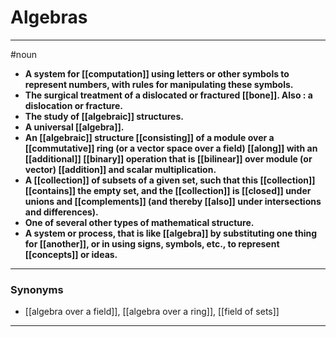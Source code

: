 # Algebras
---
#noun
- **A system for [[computation]] using letters or other symbols to represent numbers, with rules for manipulating these symbols.**
- **The surgical treatment of a dislocated or fractured [[bone]]. Also : a dislocation or fracture.**
- **The study of [[algebraic]] structures.**
- **A universal [[algebra]].**
- **An [[algebraic]] structure [[consisting]] of a module over a [[commutative]] ring (or a vector space over a field) [[along]] with an [[additional]] [[binary]] operation that is [[bilinear]] over module (or vector) [[addition]] and scalar multiplication.**
- **A [[collection]] of subsets of a given set, such that this [[collection]] [[contains]] the empty set, and the [[collection]] is [[closed]] under unions and [[complements]] (and thereby [[also]] under intersections and differences).**
- **One of several other types of mathematical structure.**
- **A system or process, that is like [[algebra]] by substituting one thing for [[another]], or in using signs, symbols, etc., to represent [[concepts]] or ideas.**
---
### Synonyms
- [[algebra over a field]], [[algebra over a ring]], [[field of sets]]
---
